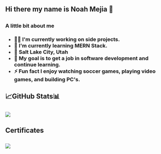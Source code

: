 <h2>Hi there my name is Noah Mejia 👋<h2>
  
<h3>A little bit about me<h3>
  
- 👨‍💻 I'm currently working on side projects.
- 🌵 I'm currently learning MERN Stack.
- 📍 Salt Lake City, Utah
- 🥅 My goal is to get a job in software development and continue learning.
- ⚡ Fun fact I enjoy watching soccer games, playing video games, and building PC's.
  
<h2>📈GitHub Stats📊<h2>
<img src="https://github-readme-stats.vercel.app/api?username=noah0217&&show_icons=true&title_color=5d6475&icon_color=3a3b3c&text_color=858b97&bg_color=151515">
<!<img src="https://github-readme-stats.vercel.app/api/top-langs/?username=noah0217&langs_count=8)](https://github.com/noah0217/github-readme-stats">
  
<h2> Certificates <h2>
  <img src="https://www.credly.com/earner/earned/badge/47bf9c4f-9a39-4cb3-9b19-104adef581d8">
